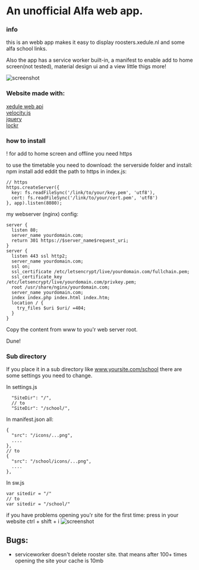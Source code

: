 # An unofficial Alfa web app.

### info
this is an webb app makes it easy to display roosters.xedule.nl and some alfa school links.

Also the app has a service worker built-in, a manifest to enable add to home screen(not tested), material design ui and a view little thigs more!

![screenshot](http://i.imgur.com/7ZhvQQE.png)

### Website made with:
[xedule web api](https://github.com/mjarkk/smallprojects/tree/master/xeduleAPI)  
[velocity.js](http://velocityjs.org/)  
[jquery](https://jquery.com/)  
[lockr](https://github.com/tsironis/lockr)
### how to install

! for add to home screen and offline you need https

to use the timetable you need to download: the serverside folder
and install: npm install
add eddit the path to https in index.js: 
```
// https
https.createServer({
  key: fs.readFileSync('/link/to/your/key.pem', 'utf8'),
  cert: fs.readFileSync('/link/to/your/cert.pem', 'utf8')
}, app).listen(8080);
```

my webserver (nginx) config:

```
server {
  listen 80;
  server_name yourdomain.com;
  return 301 https://$server_name$request_uri;
}
server {
  listen 443 ssl http2;
  server_name yourdomain.com;
  ssl on;
  ssl_certificate /etc/letsencrypt/live/yourdomain.com/fullchain.pem;
  ssl_certificate_key /etc/letsencrypt/live/yourdomain.com/privkey.pem;
  root /usr/share/nginx/yourdomain.com;
  server_name yourdomain.com;
  index index.php index.html index.htm;
  location / {
    try_files $uri $uri/ =404;
  }
}
```

Copy the content from www to you'r web server root.

Dune!

### Sub directory
If you place it in a sub directory like www.yoursite.com/school there are some settings you need to change.

In settings.js
```
  "SiteDir": "/",
  // to
  "SiteDir": "/school/",
```
In manifest.json all:
```
{
  "src": "/icons/...png",
  ....
},
// to
{
  "src": "/school/icons/...png",
  ....
},
```
In sw.js
```
var sitedir = "/"
// to
var sitedir = "/school/"
```

if you have problems opening you'r site for the first time:
press in your website ctrl + shift + i
![screenshot](http://i.imgur.com/wwSBQzN.png)

## Bugs:
- serviceworker doesn't delete rooster site. that means after 100+ times opening the site your cache is 10mb

